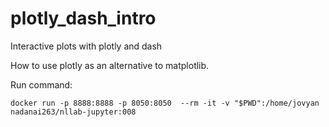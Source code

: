 # plotly_dash_intro
Interactive plots with plotly and dash

How to use plotly as an alternative to matplotlib.

Run command:

	docker run -p 8888:8888 -p 8050:8050  --rm -it -v "$PWD":/home/jovyan nadanai263/nllab-jupyter:008